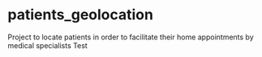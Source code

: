 # patients_geolocation
Project to locate patients in order to facilitate their home appointments by medical specialists
Test
